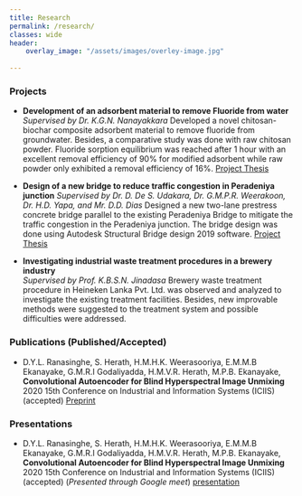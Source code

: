 ```yaml
---
title: Research
permalink: /research/
classes: wide
header:
    overlay_image: "/assets/images/overley-image.jpg"
    
---
```

### Projects 

- **Development of an adsorbent material to remove Fluoride from water** 
  *Supervised by Dr. K.G.N. Nanayakkara*
  Developed a novel chitosan-biochar composite adsorbent material to remove fluoride from groundwater. Besides, a comparative study was done with raw chitosan powder. Fluoride sorption equilibrium was reached after 1 hour with an excellent removal efficiency of 90% for modified adsorbent while raw powder only exhibited a removal efficiency of 16%.
  [Project Thesis](/assets/docs/projects/fyp.pdf)

- **Design of a new bridge to reduce traffic congestion in Peradeniya junction** 
  *Supervised by Dr. D. De S. Udakara, Dr. G.M.P.R. Weerakoon, Dr. H.D. Yapa, and Mr. D.D. Dias*
  Designed a new two-lane prestress concrete bridge parallel to the existing Peradeniya Bridge to mitigate the traffic congestion in the Peradeniya junction. The bridge design was done using Autodesk Structural Bridge design 2019 software.
  [Project Thesis](/assets/docs/projects/multi.pdf)

- **Investigating industrial waste treatment procedures in a brewery industry**  
  *Supervised by Prof. K.B.S.N. Jinadasa*
  Brewery waste treatment procedure in Heineken Lanka Pvt. Ltd. was observed and analyzed to investigate the existing treatment facilities. Besides, new improvable methods were suggested to the treatment system and possible difficulties were addressed.
  

### Publications (Published/Accepted)

- D.Y.L. Ranasinghe, S. Herath, H.M.H.K. Weerasooriya, E.M.M.B Ekanayake, G.M.R.I Godaliyadda, H.M.V.R. Herath, M.P.B. Ekanayake, **Convolutional Autoencoder for Blind Hyperspectral Image Unmixing** 2020 15th Conference on Industrial and Information Systems (ICIIS) (accepted) [Preprint](https://arxiv.org/abs/2011.09420)

  
### Presentations

- D.Y.L. Ranasinghe, S. Herath, H.M.H.K. Weerasooriya, E.M.M.B Ekanayake, G.M.R.I Godaliyadda, H.M.V.R. Herath, M.P.B. Ekanayake, **Convolutional Autoencoder for Blind Hyperspectral Image Unmixing** 2020 15th Conference on Industrial and Information Systems (ICIIS) (accepted) (*Presented through Google meet*) [presentation](/assets/presentations/iciis_2020.pdf)

